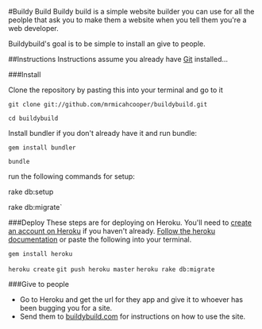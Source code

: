 #Buildy Build
Buildy build is a simple website builder you can use for all the peolple that ask you to make them a website when you tell them you're a web developer.

Buildybuild's goal is to be simple to install an give to people.

##Instructions
Instructions assume you already have [Git](http://git-scm.com/) installed...

###Install


Clone the repository by pasting this into your terminal and go to it

`git clone git://github.com/mrmicahcooper/buildybuild.git`

`cd buildybuild`

Install bundler if you don't already have it and run bundle:

`gem install bundler`

 `bundle`

run the following commands for setup:

rake db:setup

rake db:migrate`

###Deploy
These steps are for deploying on Heroku. You'll need to [create an account on Heroku](https://api.heroku.com/signup) if you haven't already. [Follow the heroku documentation](http://devcenter.heroku.com/articles/quickstart) or paste the following into your terminal.


`gem install heroku`

`heroku create`
`git push heroku master`
`heroku rake db:migrate`

###Give to people
- Go to Heroku and get the url for they app and give it to whoever has been bugging you for a site.
- Send them to [buildybuild.com](http://buildybuild.com) for instructions on how to use the site.
